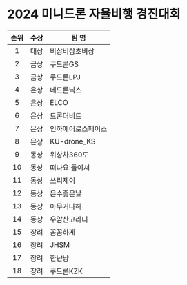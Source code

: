 # 2024 미니드론 자율비행 경진대회
|순위|수상|팀 명|
|:--:|:--:|--|
|1|대상|비상비상초비상|
|2|금상|쿠드론GS|
|3|금상|쿠드론LPJ|
|4|은상|네드론닉스|
|5|은상|ELCO|
|6|은상|드론더비트|
|7|은상|인하에어로스페이스|
|8|은상|KU-drone_KS|||
|9|동상|위상차360도|
|10|동상|떠나요 둘이서|
|11|동상|쓰리제이|
|12|동상|은수좋은날|
|13|동상|아무거나해|
|14|동상|우암산고라니|
|15|장려|꼼꼼하게|
|16|장려|JHSM|
|17|장려|한냔냥|
|18|장려|쿠드론KZK|
